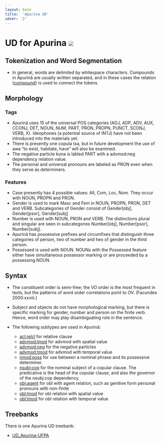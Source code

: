```yaml
---
layout: base
title:  'Apurina UD'
udver: '2'
---
```


# UD for Apurina <span class="flagspan"><img class="flag" src="../../flags/svg/BR.svg" /></span>

## Tokenization and Word Segmentation


* In general, words are delimited by whitespace characters. Compounds in Apurinã are usually written separated, and in these cases the relation ([compound]()) is used to connect the tokens.


## Morphology

### Tags

* Apurinã uses 15 of the universal POS categories (ADJ, ADP, ADV, AUX, CCONJ, DET, NOUN, NUM, PART, PRON, PROPN, PUNCT, SCONJ, VERB, X). Ideophones (a potential source of INTJ) have not been introduced into the materials yet. 
* There is presently one copula txa, but in future development the use of awa “to exist, habitate, have” will also be examined.
* The negative particle kuna is labled PART with a advmod:neg dependency relation value.
* The personal and universal pronouns are labeled as PRON even when they serve as determiners.


### Features

* Case presently has 4 possible values: All, Com, Loc, Nom. They occur with NOUN, PROPN and PRON.
* Gender is used to mark Masc and Fem in NOUN, PROPN, PRON, DET and VERB. Subcategories of Gender consist of Gender[obj], Gender[psor], Gender[subj]
* Number is used with NOUN, PRON and VERB. The distinctions plural and singular are seen in subcategories Number[obj], Number[psor], Number[subj].
* Apurinã has possessive prefixes and circumfixes that distinguish three categories of person, two of number and two of gender in the third person.
* Possessed is used with NOUN. NOUNs with the Possessed feature either have simultaneous possessor marking or are proceeded by a possessing NOUN.

## Syntax

* The constituent order is semi-free; the VO order is the most frequent in texts, but the patterns of word order correlations point to OV. (Facundes 2000:xxviii.)
* Subject and objects do not have morphological marking, but there is specific marking for gender, number and person on the finite verb. Hence, word order may play disambiguating role in the sentence.

* The following subtypes are used in Apurinã:
  * [acl:relcl]() for relative clause
  * [advmod:lmod]() for advmod with spatial value
  * [advmod:neg]() for the negative particles
  * [advmod:tmod]() for advmod with temporal value
  * [nmod:poss]() for use between a nominal phrase and its possessive determiner.
  * [nsubj:cop]() for the nominal subject of a copular clause. The predicative is the head of the copular clause, and also the governor of the nsubj:cop dependency.
  * [obj:agent]() for obl with agent relation, such as genitive form personal pronouns with non-finite
  * [obl:lmod]() for obl relation with spatial value
  * [obl:tmod]() for obl relation with temporal value
  
## Treebanks

There is one Apurina UD treebank:

  * [UD_Apurina-UFPA](../treebanks/apu_ufpa/index.html)


